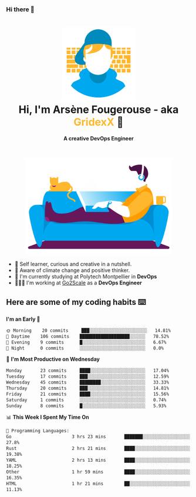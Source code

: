 ### Hi there 👋

<!--
**GridexX/gridexx** is a ✨ _special_ ✨ repository because its `README.md` (this file) appears on your GitHub profile.

Here are some ideas to get you started:

- 🔭 I’m currently working on ...
- 🌱 I’m currently learning ...
- 👯 I’m looking to collaborate on ...
- 🤔 I’m looking for help with ...
- 💬 Ask me about ...
- 📫 How to reach me: ...
- 😄 Pronouns: ...
- ⚡ Fun fact: ...
-->


<!-- Header -->
<h1 align="center">
  <img src="./images/user_profile.png" width="200">
  <br>
  Hi, I'm Arsène Fougerouse - aka <span style="color:#ffb72e">GridexX</span> 👋
</h1>


<p align="center">
  <b>A creative DevOps Engineer </b>
</p>
<br/>
<p align="center">
  <img src="./images/man_couch.png" width="400">
</p>

- 🎨 Self learner, curious and creative in a nutshell. 
- 🌱 Aware of climate change and positive thinker.
- 📕 I'm currently studying at Polytech Montpellier in **DevOps**
- 👨🏻‍💻 I'm working at [Go2Scale](r2devops.io) as a **DevOps Engineer**


## Here are some of my coding habits ⌨️

<!-- Add a section about tech and Ops stack
  Like this one : https://github.com/Xanthus58#-tech-stack
-->
<!--START_SECTION:waka-->
**I'm an Early 🐤** 

```text
🌞 Morning    20 commits     ███░░░░░░░░░░░░░░░░░░░░░░   14.81% 
🌆 Daytime    106 commits    ███████████████████░░░░░░   78.52% 
🌃 Evening    9 commits      █░░░░░░░░░░░░░░░░░░░░░░░░   6.67% 
🌙 Night      0 commits      ░░░░░░░░░░░░░░░░░░░░░░░░░   0.0%

```
📅 **I'm Most Productive on Wednesday** 

```text
Monday       23 commits     ████░░░░░░░░░░░░░░░░░░░░░   17.04% 
Tuesday      17 commits     ███░░░░░░░░░░░░░░░░░░░░░░   12.59% 
Wednesday    45 commits     ████████░░░░░░░░░░░░░░░░░   33.33% 
Thursday     20 commits     ███░░░░░░░░░░░░░░░░░░░░░░   14.81% 
Friday       21 commits     ████░░░░░░░░░░░░░░░░░░░░░   15.56% 
Saturday     1 commits      ░░░░░░░░░░░░░░░░░░░░░░░░░   0.74% 
Sunday       8 commits      █░░░░░░░░░░░░░░░░░░░░░░░░   5.93%

```


📊 **This Week I Spent My Time On** 

```text
💬 Programming Languages: 
Go                       3 hrs 23 mins       ███████░░░░░░░░░░░░░░░░░░   27.8% 
Rust                     2 hrs 21 mins       ████░░░░░░░░░░░░░░░░░░░░░   19.38% 
YAML                     2 hrs 13 mins       ████░░░░░░░░░░░░░░░░░░░░░   18.25% 
Other                    1 hr 59 mins        ████░░░░░░░░░░░░░░░░░░░░░   16.35% 
HTML                     1 hr 21 mins        ██░░░░░░░░░░░░░░░░░░░░░░░   11.13%

```


<!--END_SECTION:waka-->
